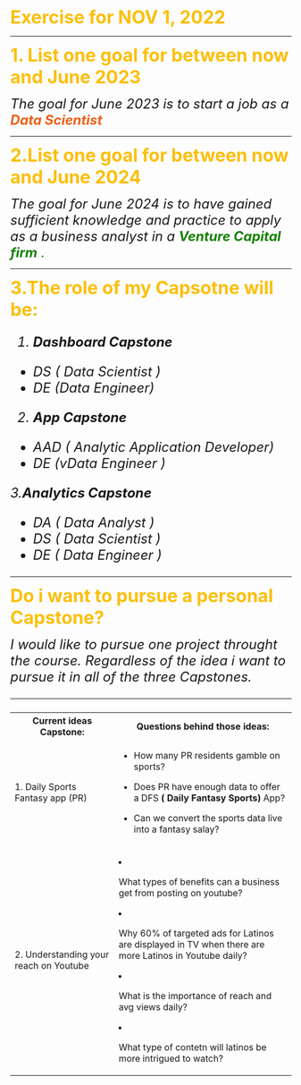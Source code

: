 <span style= "color: #fcbf0b"><font size= 6> **Exercise for NOV 1, 2022** </font></style>

---

 <span style="color: #fcbf0b"> <font size= 6> <b>1. List one goal for between now and June 2023</b> </font></style>

 <font size= 5><i>
 The goal for June 2023 is to start a job as a 
<span style="color: #ed6118">    <b>Data Scientist</b> </style> </i></font>


---
<span style="color: #fcbf0b"> <font size= 6>  <b>2.List one goal for between now and June 2024</b> </font></style>


 <font size= 5><i>
 The goal for June 2024 is to have gained sufficient knowledge and practice to apply as a business analyst  in a  <span style="color: #178100"> <b>Venture Capital firm</b></style> .  </i>  
  </font>


---
<span style="color: #fcbf0b"> <font size= 6> <b>3.The role of my Capsotne will be:</b></font></style>

 <font size= 5><i>
1. <b>Dashboard Capstone</b>
- DS ( Data Scientist ) 
- DE (Data Engineer)

2. <b>App Capstone</b>
- AAD ( Analytic Application Developer) 
- DE (vData Engineer )

3.<b>Analytics Capstone</b>
- DA ( Data Analyst )
- DS ( Data Scientist )
- DE ( Data Engineer )

</i></font></style>

---

<span style="color: #fcbf0b"> <font size= 6> <b>Do i want to pursue a personal Capstone?</b></font></style>

<font size= 5><i>
I would like to pursue one project throught the course. Regardless of the idea i want to pursue it in all of the three Capstones. 

 ---
<font size = 3><table><tr><th>Current ideas Capstone:</th>
<th>Questions behind those ideas:</th></tr>
 <tr><td>1. Daily Sports Fantasy app (PR)</td>
 <td> 

 - How many PR residents gamble on sports?
   
- Does PR have enough data to offer a DFS <b>( Daily Fantasy Sports)</b> App?

 - Can we convert the sports data live into a fantasy salay? </td> </tr> <tr><td> 2. Understanding your reach on  Youtube </td> <td> 
 - What types of benefits can a business get from posting on youtube?

 - Why 60% of targeted ads for Latinos are displayed in TV when there are more Latinos in Youtube daily?

 - What is the importance of reach and avg views daily?
 - What type of contetn will latinos be more intrigued to watch?</td></tr>
 </table></font>
</i></font>